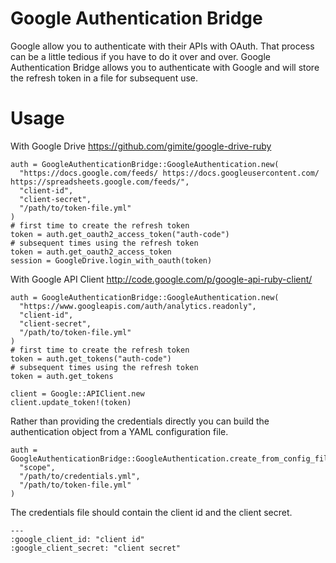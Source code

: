 Google Authentication Bridge
============================

Google allow you to authenticate with their APIs with OAuth. That process can be a little tedious if you have to
do it over and over. Google Authentication Bridge allows you to authenticate with Google and will store the refresh
token in a file for subsequent use.

Usage
=====

With Google Drive https://github.com/gimite/google-drive-ruby

    auth = GoogleAuthenticationBridge::GoogleAuthentication.new(
      "https://docs.google.com/feeds/ https://docs.googleusercontent.com/ https://spreadsheets.google.com/feeds/",
      "client-id",
      "client-secret",
      "/path/to/token-file.yml"
    )
    # first time to create the refresh token
    token = auth.get_oauth2_access_token("auth-code")
    # subsequent times using the refresh token
    token = auth.get_oauth2_access_token
    session = GoogleDrive.login_with_oauth(token)

With Google API Client http://code.google.com/p/google-api-ruby-client/

    auth = GoogleAuthenticationBridge::GoogleAuthentication.new(
      "https://www.googleapis.com/auth/analytics.readonly",
      "client-id",
      "client-secret",
      "/path/to/token-file.yml"
    )
    # first time to create the refresh token
    token = auth.get_tokens("auth-code")
    # subsequent times using the refresh token
    token = auth.get_tokens

    client = Google::APIClient.new
    client.update_token!(token)

Rather than providing the credentials directly you can build the authentication object from a YAML configuration
file.

    auth = GoogleAuthenticationBridge::GoogleAuthentication.create_from_config_file(
      "scope",
      "/path/to/credentials.yml",
      "/path/to/token-file.yml"
    )

The credentials file should contain the client id and the client secret.

    ---
    :google_client_id: "client id"
    :google_client_secret: "client secret"